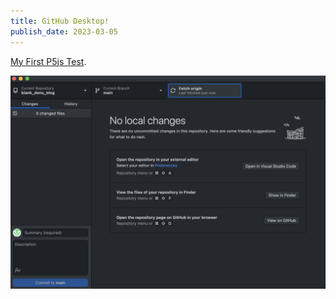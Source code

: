 ```yaml
---
title: GitHub Desktop!
publish_date: 2023-03-05
---
```



[My First P5js Test](https://editor.p5js.org/MeowingDavis/sketches/yGXEnxLoO "It sucks but i love it").


![On holiday!](./img/gitHubDesktop.png)

